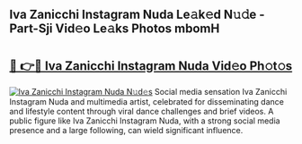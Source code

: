 ## Iva Zanicchi Instagram Nuda Le𝚊k𝚎d N𝚞𝚍e - Part-Sji Vid𝚎o Le𝚊ks Photos mbomH

# <h2><a href="http://fbd04kt.evod.top/?m=Iva+Zanicchi+Instagram+Nuda">🔗 👉🔴 Iva Zanicchi Instagram Nuda Vid𝚎o Ph𝚘t𝚘s</a></h2>

[![Iva Zanicchi Instagram Nuda N𝚞d𝚎s](https://i.imgur.com/8V9OHl7.gif)](http://fbd04kt.evod.top/?m=Iva+Zanicchi+Instagram+Nuda)
Social media sensation Iva Zanicchi Instagram Nuda and multimedia artist, celebrated for disseminating dance and lifestyle content through viral dance challenges and brief videos. A public figure like Iva Zanicchi Instagram Nuda, with a strong social media presence and a large following, can wield significant influence. 
